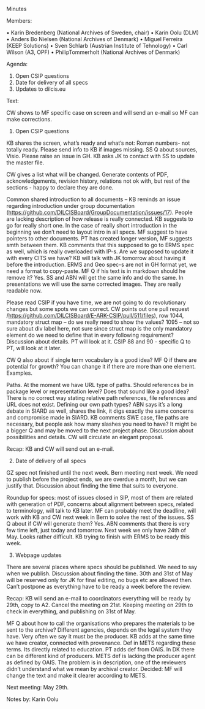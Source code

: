 Minutes

Members: 

•	Karin Bredenberg (National Archives of Sweden, chair)
•	Karin Oolu (DLM)
•	Anders Bo Nielsen (National Archives of Denmark)
•	Miguel Ferreira (KEEP Solutions)
•	Sven Schlarb (Austrian Institute of Tehnology)
•	Carl Wilson (A3, OPF)
•	PhilipTommerholt (National Archives of Denmark)

Agenda:

1.	Open CSIP questions
2.	Date for delivery of all specs
3.	Updates to dilcis.eu

Text:

CW shows to MF specific case on screen and will send an e-mail so MF can make corrections. 

1.	Open CSIP questions

KB shares the screen, what’s ready and what’s not: Roman numbers- not totally ready. Please send info to KB if images missing. SS Q about sources, Visio. Please raise an issue in GH. KB asks JK to contact with SS to update the master file. 

CW gives a list what will be changed. Generate contents of PDF, acknowledgements, revision history, relations not ok with, but rest of the sections - happy to declare they are done. 

Common shared introduction to all documents – KB reminds an issue regarding introduction under group documentation (https://github.com/DILCISBoard/GroupDocumentation/issues/17). People are lacking description of how release is really connected. KB suggests to go for really short one. In the case of really short introduction in the beginning we don’t need to layout intro in all specs. MF suggest to have pointers to other documents. PT has created longer version, MF suggests smth between them. KB comments that this supposed to go to ERMS spec as well, which is really overloaded with IP-s. Are we supposed to update it with every CITS we have? KB will talk with JK tomorrow about having it before the introduction. ERMS and Geo spec-s are not in GH format yet, we need a format to copy-paste. MF Q if his text is in markdown should he remove it? Yes. SS and ABN will get the same info and do the same. In presentations we will use the same corrected images. They are really readable now. 

Please read CSIP if you have time, we are not going to do revolutionary changes but some spots we can correct. CW points out one pull request /https://github.com/DILCISBoard/E-ARK-CSIP/pull/511/files), row 1044, mandatory struct map – do we really need to show the values? 1095 – not so sure about div label here, not sure since struct map is the only mandatory element do we need to define that in every following requirement? Discussion about details. PT will look at it. CSIP 88 and 90 - specific Q to PT, will look at it later.  

CW Q also about if single term vocabulary is a good idea? MF Q if there are potential for growth? You can change it if there are more than one element. Examples. 

Paths. At the moment we have URL type of paths. Should references be in package level or representation level? Does that sound like a good idea? There is no correct way stating relative path references, file references and URL does not exist.  Defining our own path types? ABN says it’s a long debate in SIARD as well, shares the link, it digs exactly the same concerns and compromise made in SIARD. KB comments SWE case, file paths are necessary, but people ask how many slashes you need to have? It might be a bigger Q and may be moved to the next project phase. Discussion about possibilities and details. CW will circulate an elegant proposal.

Recap: KB and CW will send out an e-mail. 

2.	Date of delivery of all specs

GZ spec not finished until the next week. Bern meeting next week. We need to publish before the project ends, we are overdue a month, but we can justify that. Discussion about finding the time that suits to everyone. 

Roundup for specs: most of issues closed in SIP, most of them are related with generation of PDF, concerns about alignment between specs, related to terminology, will talk to KB later. MF can probably meet the deadline, will work with KB and CW next week in Bern to solve the rest of the issues. SS Q about if CW will generate them? Yes. ABN comments that there is very few time left, just today and tomorrow. Next week we only have 24th of May. Looks rather difficult. KB trying to finish with ERMS to be ready this week. 

3.	Webpage updates 

There are several places where specs should be published. We need to say when we publish. Discussion about finding the time. 30th and 31st of May will be reserved only for JK for final editing, no bugs etc are allowed then. Can’t postpone as everything have to be ready a week before the review. 

Recap: KB will send an e-mail to coordinators everything will be ready by 29th, copy to A2. Cancel the meeting on 21st. Keeping meeting on 29th to check in everything, and publishing on 31st of May. 

MF Q about how to call the organisations who prepares the materials to be sent to the archive? Different agencies, depends on the legal system they have. Very often we say it must be the producer. KB adds at the same time we have creator, connected with provenance. Def in METS regarding these terms. Its directly related to education. PT adds def from OAIS. In DK there can be different kind of producers. METS def is lacking the producer agent as defined by OAIS. The problem is in description, one of the reviewers didn’t understand what we mean by archival creator. Decided: MF will change the text and make it clearer according to METS. 

Next meeting: May 29th. 

Notes by: Karin Oolu
